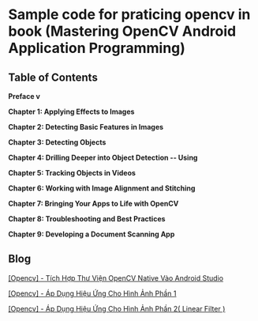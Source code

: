 # Sample code for praticing opencv in book (Mastering OpenCV Android Application Programming)

## Table of Contents

**Preface v**

**Chapter 1: Applying Effects to Images**

**Chapter 2: Detecting Basic Features in Images**

**Chapter 3: Detecting Objects**

**Chapter 4: Drilling Deeper into Object Detection -- Using**

**Chapter 5: Tracking Objects in Videos**

**Chapter 6: Working with Image Alignment and Stitching**

**Chapter 7: Bringing Your Apps to Life with OpenCV**

**Chapter 8: Troubleshooting and Best Practices**

**Chapter 9: Developing a Document Scanning App**

## Blog

[[Opencv] - Tích Hợp Thư Viện OpenCV Native Vào Android Studio](https://trach-androiddev.blogspot.com/2019/01/opencv-tich-hop-thu-vien-opencv-native.html)

[[Opencv] - Áp Dụng Hiệu Ứng Cho Hình Ảnh Phần 1](https://trach-androiddev.blogspot.com/2019/01/opencv-ap-dung-hieu-ung-cho-hinh-anh.html)

[[Opencv] - Áp Dụng Hiệu Ứng Cho Hình Ảnh Phần 2( Linear Filter )](https://trach-androiddev.blogspot.com/2019/01/opencv-ap-dung-hieu-ung-cho-hinh-anh_19.html)
